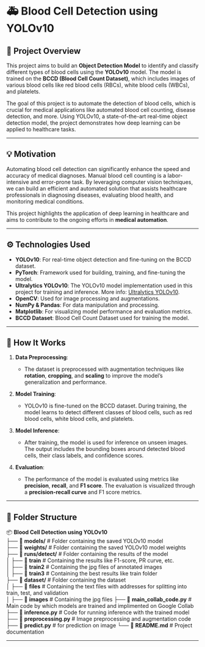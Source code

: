 # 🚑 **Blood Cell Detection using YOLOv10**

## 📖 **Project Overview**
This project aims to build an **Object Detection Model** to identify and classify different types of blood cells using the **YOLOv10** model. The model is trained on the **BCCD (Blood Cell Count Dataset)**, which includes images of various blood cells like red blood cells (RBCs), white blood cells (WBCs), and platelets.

The goal of this project is to automate the detection of blood cells, which is crucial for medical applications like automated blood cell counting, disease detection, and more. Using YOLOv10, a state-of-the-art real-time object detection model, the project demonstrates how deep learning can be applied to healthcare tasks.

---

## 💡 **Motivation**
Automating blood cell detection can significantly enhance the speed and accuracy of medical diagnoses. Manual blood cell counting is a labor-intensive and error-prone task. By leveraging computer vision techniques, we can build an efficient and automated solution that assists healthcare professionals in diagnosing diseases, evaluating blood health, and monitoring medical conditions.

This project highlights the application of deep learning in healthcare and aims to contribute to the ongoing efforts in **medical automation**.

---

## ⚙️ **Technologies Used**
- **YOLOv10**: For real-time object detection and fine-tuning on the BCCD dataset.
- **PyTorch**: Framework used for building, training, and fine-tuning the model.
- **Ultralytics YOLOv10**: The YOLOv10 model implementation used in this project for training and inference. More info: [Ultralytics YOLOv10](https://github.com/ultralytics/yolov5).
- **OpenCV**: Used for image processing and augmentations.
- **NumPy & Pandas**: For data manipulation and processing.
- **Matplotlib**: For visualizing model performance and evaluation metrics.
- **BCCD Dataset**: Blood Cell Count Dataset used for training the model.

---

## 🚀 **How It Works**

1. **Data Preprocessing**:
   - The dataset is preprocessed with augmentation techniques like **rotation**, **cropping**, and **scaling** to improve the model’s generalization and performance.
   
2. **Model Training**:
   - YOLOv10 is fine-tuned on the BCCD dataset. During training, the model learns to detect different classes of blood cells, such as red blood cells, white blood cells, and platelets.
   
3. **Model Inference**:
   - After training, the model is used for inference on unseen images. The output includes the bounding boxes around detected blood cells, their class labels, and confidence scores.
   
4. **Evaluation**:
   - The performance of the model is evaluated using metrics like **precision**, **recall**, and **F1 score**. The evaluation is visualized through a **precision-recall curve** and F1 score metrics.

---

## 📂 **Folder Structure**

📦 **Blood Cell Detection using YOLOv10**  
├── 📂 **models/**                 # Folder containing the saved YOLOv10 model  
├── 📂 **weights/**                # Folder containing the saved YOLOv10 model weights  
├── 📂 **runs/detect/**            # Folder containing the results of the model  
│   ├── 📂 **train**               # Containing the results like F1-score, PR curve, etc.  
│   ├── 📂 **train2**              # Containing the jpg files of annotated images  
│   ├── 📂 **train3**              # Containing the best results like train folder  
├── 📂 **dataset/**                # Folder containing the dataset  
│   ├── 📂 **files**               # Containing the text files with addresses for splitting into train, test, and validation  
│   ├── 📂 **images**              # Containing the jpg files 
├── 📜 **main_collab_code.py**     # Main code by which models are trained and implimented on Google Collab
├── 📜 **inference.py**            # Code for running inference with the trained model  
├── 📜 **preprocessing.py**        # Image preprocessing and augmentation code  
├── 📜 **predict.py**              # for prediction on image
└── 📜 **README.md**               # Project documentation  


---


